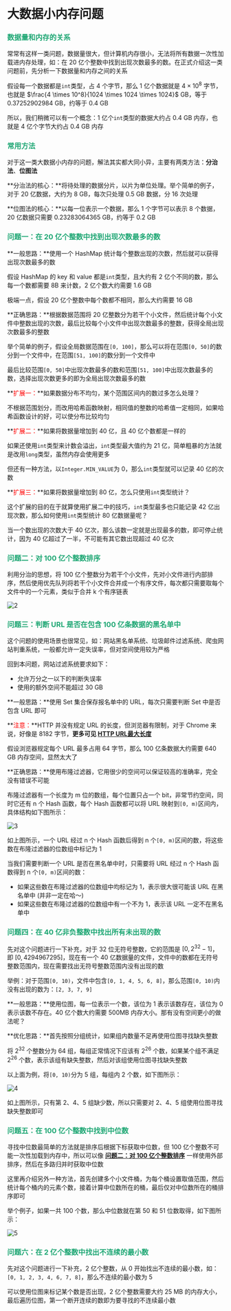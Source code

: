 # 大数据小内存问题

### <font color=#1FA774>数据量和内存的关系</font>

常常有这样一类问题，数据量很大，但计算机内存很小，无法将所有数据一次性加载进内存处理，如：在 20 亿个整数中找到出现次数最多的数。在正式介绍这一类问题前，先分析一下数据量和内存之间的关系

假设每一个数据都是`int`类型，占 4 个字节，那么 1 亿个数据就是 $4 \times 10^8$ 字节，也就是 $\frac{4 \times 10^8}{1024 \times 1024 \times 1024}$ GB，等于 0.37252902984 GB，约等于 0.4 GB

所以，我们稍微可以有一个概念：1 亿个`int`类型的数据大约占 0.4 GB 内存，也就是 4 亿个字节大约占 0.4 GB 内存

### <font color=#1FA774>常用方法</font>

对于这一类大数据小内存的问题，解法其实都大同小异，主要有两类方法：**分治法**、**位图法**

**分治法的核心：**将待处理的数据分片，以片为单位处理。举个简单的例子，对于 20 亿数据，大约为 8 GB，每次只处理 0.5 GB 数据，分 16 次处理

**位图法的核心：**以每一位表示一个数据，那么 1 个字节可以表示 8 个数据，20 亿数据只需要 0.23283064365 GB，约等于 0.2 GB

### <font color=#1FA774>问题一：在 20 亿个整数中找到出现次数最多的数</font>

**一般思路：**使用一个 HashMap 统计每个整数出现的次数，然后就可以获得出现次数最多的数

假设 HashMap 的 key 和 value 都是`int`类型，且大约有 2 亿个不同的数，那么每一个数都需要 8B 来计数，2 亿个数大约需要 1.6 GB

极端一点，假设 20 亿个整数中每个数都不相同，那么大约需要 16 GB

**正确思路：**根据数据范围将 20 亿整数分为若干个小文件，然后统计每个小文件中整数出现的次数，最后比较每个小文件中出现次数最多的整数，获得全局出现次数最多的整数

举个简单的例子，假设全局数据范围在`[0, 100]`，那么可以将在范围`[0, 50]`的数分到一个文件中，在范围`[51, 100]`的数分到一个文件中

最后比较范围`[0, 50]`中出现次数最多的数和范围`[51, 100]`中出现次数最多的数，选择出现次数更多的即为全局出现次数最多的数

**<font color='red'>扩展一：</font>**如果数据分布不均匀，某个范围区间内的数过多怎么处理？

不根据范围划分，而改用哈希函数映射，相同值的整数的哈希值一定相同，如果哈希函数设计的好，可以使分布比较均匀

**<font color='red'>扩展二：</font>**如果将数据量增加到 40 亿，且 40 亿个数都是一样的

如果还使用`int`类型来计数会溢出，`int`类型最大值约为 21 亿，简单粗暴的方法就是改用`long`类型，虽然内存会使用更多

但还有一种方法，以`Integer.MIN_VALUE`为 0，那么`int`类型就可以记录 40 亿的次数

**<font color='red'>扩展三：</font>**如果将数据量增加到 80 亿，怎么只使用`int`类型统计？

这个扩展的目的在于就算使用扩展二中的技巧，`int`类型最多也只能记录 42 亿出现次数，那么如何使用`int`类型统计 80 亿数据量呢？

当一个数出现的次数大于 40 亿次，那么该数一定就是出现最多的数，即可停止统计，因为 40 亿超过了一半，不可能有其它数出现超过 40 亿次

### <font color=#1FA774>问题二：对 100 亿个整数排序</font>

利用分治的思想，将 100 亿个整数分为若干个小文件，先对小文件进行内部排序，然后使用优先队列将若干个小文件合并成一个有序文件，每次都只需要取每个文件中的一个元素，类似于合并 k 个有序链表

![2](https://cdn.jsdelivr.net/gh/LFool/new-image-hosting@master/20230610/0115211686330921J4BRo72.svg)

### <font color=#1FA774>问题三：判断 URL 是否在包含 100 亿条数据的黑名单中</font>

这个问题的使用场景也很常见，如：网站黑名单系统、垃圾邮件过滤系统、爬虫网站判重系统，一般都允许一定失误率，但对空间使用较为严格

回到本问题，网站过滤系统要求如下：

- 允许万分之一以下的判断失误率
- 使用的额外空间不能超过 30 GB

**一般思路：**使用 Set 集合保存报名单中的 URL，每次只需要判断 Set 中是否包含 URL 即可

**<font color='red'>注意：</font>**HTTP 并没有规定 URL 的长度，但浏览器有限制，对于 Chrome 来说，好像是 8182 字节，**更多可见 [HTTP URL最大长度](https://blog.csdn.net/woxueliuyun/article/details/41866611)**

假设浏览器规定每个 URL 最多占用 64 字节，那么 100 亿条数据大约需要 640 GB 内存空间，显然太大了

**正确思路：**使用布隆过滤器，它用很少的空间可以保证较高的准确率，完全没有错误不可能

布隆过滤器有一个长度为 m 位的数组，每个位置只占一个 bit，非常节约空间，同时它还有 n 个 Hash 函数，每个 Hash 函数都可以将 URL 映射到`[0, m)`区间内，具体结构如下图所示：

![3](https://cdn.jsdelivr.net/gh/LFool/new-image-hosting@master/20230610/0241021686336062vK57q63.svg)

如上图所示，一个 URL 经过 n 个 Hash 函数后得到 n 个`[0, m)`区间的数，将这些数在布隆过滤器的位数组中标记为 1

当我们需要判断一个 URL 是否在黑名单中时，只需要将 URL 经过 n 个 Hash 函数得到 n 个`[0, m)`区间的数：

- 如果这些数在布隆过滤器的位数组中均标记为 1，表示很大很可能该 URL 在黑名单中 (并非一定在哈～)
- 如果这些数在布隆过滤器的位数组中有一个不为 1，表示该 URL 一定不在黑名单中

### <font color=#1FA774>问题四：在 40 亿非负整数中找出所有未出现的数</font>

先对这个问题进行一下补充，对于 32 位无符号整数，它的范围是 $[0, 2^{32} - 1]$，即 $[0, 4294967295]$，现在有一个 40 亿数据量的文件，文件中的数都在无符号整数范围内，现在需要找出无符号整数范围内没有出现的数

举例：对于范围`[0, 10)`，文件中包含`[0, 1, 4, 5, 6, 8]`，那么范围`[0, 10)`内没有出现的数为：`[2, 3, 7, 9]`

**一般思路：**使用位图，每一位表示一个数，该位为 1 表示该数存在，该位为 0 表示该数不存在。40 亿个数大约需要 500MB 内存大小。那有没有空间更小的做法呢？

**优化思路：**首先按照分组统计，如果组内数量不足再使用位图寻找缺失整数

将 $2^{32}$ 个整数分为 64 组，每组正常情况下应该有 $2^{26}$ 个数，如果某个组不满足 $2^{26}$ 个数，表示该组有缺失整数，然后对该组使用位图寻找缺失整数

以上面为例，将`[0, 10)`分为 5 组，每组内 2 个数，如下图所示：

![4](https://cdn.jsdelivr.net/gh/LFool/new-image-hosting@master/20230610/0502181686344538jS6VwW4.svg)

如上图所示，只有第 2、4、5 组缺少数，所以只需要对 2、4、5 组使用位图寻找缺失整数即可

### <font color=#1FA774>问题五：在 100 亿个整数中找到中位数</font>

寻找中位数最简单的方法就是排序后根据下标获取中位数，但 100 亿个整数不可能一次性加载到内存中，所以可以像 **[问题二：对 100 亿个整数排序](./大数据小内存问题.html#问题二对-100-亿个整数排序)** 一样使用外部排序，然后在多路归并时获取中位数

这里再介绍另外一种方法，首先创建多个小文件桶，为每个桶设置取值范围，然后统计每个桶内的元素个数，接着计算中位数所在的桶，最后仅对中位数所在的桶排序即可

举个例子，如果一共 100 个数，那么中位数就在第 50 和 51 位数取得，如下图所示：

![5](https://cdn.jsdelivr.net/gh/LFool/new-image-hosting@master/20230610/0518391686345519En5WM75.svg)

### <font color=#1FA774>问题六：在 2 亿个整数中找出不连续的最小数</font>

先对这个问题进行一下补充，2 亿个整数，从 0 开始找出不连续的最小数，如：`[0, 1, 2, 3, 4, 6, 7, 8]`，那么不连续的最小数为 5

可以使用位图来标记某个数是否出现，2 亿个整数需要大约 25 MB 的内存大小，最后遍历位图，第一个断开连续的数即为要寻找的不连续最小数